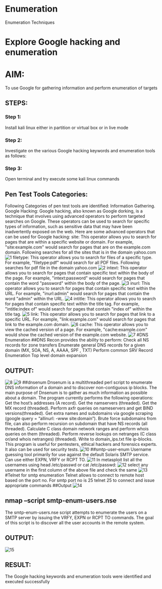 # Enumeration
Enumeration Techniques
# Explore Google hacking and enumeration 
# AIM:
To use Google for gathering information and perform enumeration of targets
## STEPS:
### Step 1:
Install kali linux either in partition or virtual box or in live mode
### Step 2:
Investigate on the various Google hacking keywords and enumeration tools as follows:
### Step 3:
Open terminal and try execute some kali linux commands
## Pen Test Tools Categories:  
Following Categories of pen test tools are identified:
Information Gathering.
Google Hacking:
Google hacking, also known as Google dorking, is a technique that involves using advanced operators to perform targeted searches on Google. These operators can be used to search for specific types of information, such as sensitive data that may have been inadvertently exposed on the web. Here are some advanced operators that can be used for Google hacking:
site: This operator allows you to search for pages that are within a specific website or domain. For example, "site:example.com" would search for pages that are on the example.com domain.
Following searches for all the sites that is in the domain yahoo.com
![1](https://github.com/user-attachments/assets/1a372bf9-3703-4405-a714-e140bda29926)
filetype: This operator allows you to search for files of a specific type. For example, "filetype:pdf" would search for all PDF files.
Following searches for pdf file in the domain yahoo.com
![2](https://github.com/user-attachments/assets/41a096ce-8faa-4774-8e8d-bb51594d6333)
intext: This operator allows you to search for pages that contain specific text within the body of the page. For example, "intext:password" would search for pages that contain the word "password" within the body of the page.
![3](https://github.com/user-attachments/assets/de5ad93c-598c-4548-8333-9f34870356b2)
inurl: This operator allows you to search for pages that contain specific text within the URL. For example, "inurl:admin" would search for pages that contain the word "admin" within the URL.
![4](https://github.com/user-attachments/assets/b78c7487-4f73-46dd-bb3a-51bb0fd8f096)
intitle: This operator allows you to search for pages that contain specific text within the title tag. For example, "intitle:index of" would search for pages that contain "index of" within the title tag.
![5](https://github.com/user-attachments/assets/f23d91ab-17da-4101-b339-364aae492a58)
link: This operator allows you to search for pages that link to a specific URL. For example, "link:example.com" would search for pages that link to the example.com domain.
![6](https://github.com/user-attachments/assets/46238374-7b18-42d7-beee-268cc159c2b7)
cache: This operator allows you to view the cached version of a page. For example, "cache:example.com" would show the cached version of the example.com website.
 ![7](https://github.com/user-attachments/assets/23e45bb7-4bc9-4762-b7b3-859512ba8b6d)
#DNS Enumeration
##DNS Recon
provides the ability to perform:
Check all NS records for zone transfers
Enumerate general DNS records for a given domain (MX, SOA, NS, A, AAAA, SPF , TXT)
Perform common SRV Record Enumeration
Top level domain expansion
## OUTPUT:
![8](https://github.com/user-attachments/assets/396b78de-239b-4a0c-9400-7a8cfdf90051)
![9](https://github.com/user-attachments/assets/e78e1047-bd85-4541-bd3b-9d92f749f2c4)
##dnsenum
Dnsenum is a multithreaded perl script to enumerate DNS information of a domain and to discover non-contiguous ip blocks. The main purpose of Dnsenum is to gather as much information as possible about a domain. The program currently performs the following operations:
Get the host’s addresses (A record).
Get the namservers (threaded).
Get the MX record (threaded).
Perform axfr queries on nameservers and get BIND versions(threaded).
Get extra names and subdomains via google scraping (google query = “allinurl: -www site:domain”).
Brute force subdomains from file, can also perform recursion on subdomain that have NS records (all threaded).
Calculate C class domain network ranges and perform whois queries on them (threaded).
Perform reverse lookups on netranges (C class or/and whois netranges) (threaded).
Write to domain_ips.txt file ip-blocks.
This program is useful for pentesters, ethical hackers and forensics experts. It also can be used for security tests.
![10](https://github.com/user-attachments/assets/4e8dda6a-2e46-4549-94be-b90741120cff)
##smtp-user-enum
Username guessing tool primarily for use against the default Solaris SMTP service. Can use either EXPN, VRFY or RCPT TO.
![11](https://github.com/user-attachments/assets/fb50af72-2b85-4ede-9f94-3cc536ac31c5)
In metasploit list all the usernames using head /etc/passwd or cat /etc/passwd:
![12](https://github.com/user-attachments/assets/e892cc06-eb5e-4625-b73e-e3e343d1bb9c)
select any username in the first column of the above file and check the same
![13](https://github.com/user-attachments/assets/bd1458c7-18c6-4aeb-8f83-c05f9f2d0520)
#Telnet for smtp enumeration
Telnet allows to connect to remote host based on the port no. For smtp port no is 25
telnet <host address> 25 to connect
and issue appropriate commands
 ##Output
 ![14](https://github.com/user-attachments/assets/7744673f-bf9f-4b88-8933-a9ac21758374)
## nmap –script smtp-enum-users.nse <hostname>
The smtp-enum-users.nse script attempts to enumerate the users on a SMTP server by issuing the VRFY, EXPN or RCPT TO commands. The goal of this script is to discover all the user accounts in the remote system.
## OUTPUT:
![15](https://github.com/user-attachments/assets/b6f7a3e7-f614-41e9-b874-e67afd9cf898)
## RESULT:
The Google hacking keywords and enumeration tools were identified and executed successfully


